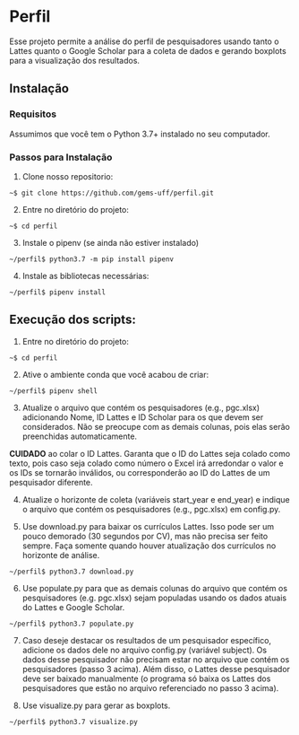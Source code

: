 # Perfil

Esse projeto permite a análise do perfil de pesquisadores usando tanto o Lattes quanto o Google Scholar para a coleta de dados e gerando boxplots para a visualização dos resultados.

## Instalação

### Requisitos 
Assumimos que você tem o Python 3.7+ instalado no seu computador.

### Passos para Instalação

1. Clone nosso repositorio:

`~$ git clone https://github.com/gems-uff/perfil.git`

2. Entre no diretório do projeto:

`~$ cd perfil`

3. Instale o pipenv (se ainda não estiver instalado)

`~/perfil$ python3.7 -m pip install pipenv`

4. Instale as bibliotecas necessárias:

`~/perfil$ pipenv install`

## Execução dos scripts:

1. Entre no diretório do projeto:

`~$ cd perfil`

2. Ative o ambiente conda que você acabou de criar:

`~/perfil$ pipenv shell`

3. Atualize o arquivo que contém os pesquisadores (e.g., pgc.xlsx) adicionando Nome, ID Lattes e ID Scholar para os que devem ser considerados. Não se preocupe com as demais colunas, pois elas serão preenchidas automaticamente. 

**CUIDADO** ao colar o ID Lattes. Garanta que o ID do Lattes seja colado como texto, pois caso seja colado como número o Excel irá arredondar o valor e os IDs se tornarão inválidos, ou corresponderão ao ID do Lattes de um pesquisador diferente. 

4. Atualize o horizonte de coleta (variáveis start_year e end_year) e indique o arquivo que contém os pesquisadores (e.g., pgc.xlsx) em config.py. 

5. Use download.py para baixar os currículos Lattes. Isso pode ser um pouco demorado (30 segundos por CV), mas não precisa ser feito sempre. Faça somente quando houver atualização dos currículos no horizonte de análise.

`~/perfil$ python3.7 download.py`

6. Use populate.py para que as demais colunas do arquivo que contém os pesquisadores (e.g. pgc.xlsx) sejam populadas usando os dados atuais do Lattes e Google Scholar.

`~/perfil$ python3.7 populate.py`

7. Caso deseje destacar os resultados de um pesquisador específico, adicione os dados dele no arquivo config.py (variável subject). Os dados desse pesquisador não precisam estar no arquivo que contém os pesquisadores (passo 3 acima). Além disso, o Lattes desse pesquisador deve ser baixado manualmente (o programa só baixa os Lattes dos pesquisadores que estão no arquivo referenciado no passo 3 acima). 

8. Use visualize.py para gerar as boxplots.

`~/perfil$ python3.7 visualize.py`
